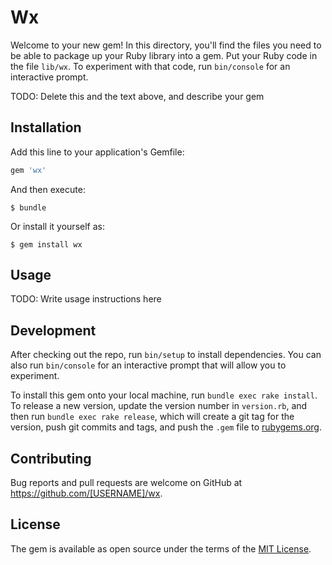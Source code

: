 # Wx

Welcome to your new gem! In this directory, you'll find the files you need to be able to package up your Ruby library into a gem. Put your Ruby code in the file `lib/wx`. To experiment with that code, run `bin/console` for an interactive prompt.

TODO: Delete this and the text above, and describe your gem

## Installation

Add this line to your application's Gemfile:

```ruby
gem 'wx'
```

And then execute:

    $ bundle

Or install it yourself as:

    $ gem install wx

## Usage

TODO: Write usage instructions here

## Development

After checking out the repo, run `bin/setup` to install dependencies. You can also run `bin/console` for an interactive prompt that will allow you to experiment.

To install this gem onto your local machine, run `bundle exec rake install`. To release a new version, update the version number in `version.rb`, and then run `bundle exec rake release`, which will create a git tag for the version, push git commits and tags, and push the `.gem` file to [rubygems.org](https://rubygems.org).

## Contributing

Bug reports and pull requests are welcome on GitHub at https://github.com/[USERNAME]/wx.


## License

The gem is available as open source under the terms of the [MIT License](http://opensource.org/licenses/MIT).

